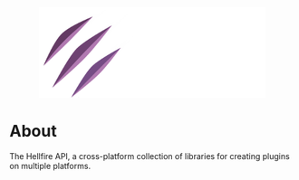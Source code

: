 <div align="center">
  <p>
    <a href="https://github.com/hellfire-mc/api"><img src="https://github.com/hellfire-mc/api/blob/main/.github/assets/logo.svg" width="400" alt="Hellfire API" /></a>
  </p>
</div>

# About

The Hellfire API, a cross-platform collection of libraries for creating plugins on multiple platforms.
